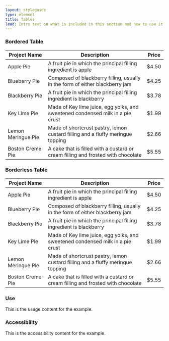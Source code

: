 ```yaml
---
layout: styleguide
type: element
title: Tables
lead: Intro text on what is included in this section and how to use it. No more than one or two sentences.
---
```


<div class="preview">

  <h3 class="usa-heading">Bordered Table</h3>

  <table>
    <thead>
      <tr>
        <th scope='col'>Project Name</th>
        <th scope='col'>Description</th>
        <th scope='col'>Price</th>
      </tr>
    </thead>
    <tbody>
      <tr>
        <td scope='row'>Apple Pie</td>
        <td>A fruit pie in which the principal filling ingredient is apple</td>
        <td>$4.50</td>
      </tr>
      <tr>
        <td scope='row'>Blueberry Pie</td>
        <td>Composed of blackberry filling, usually in the form of either blackberry jam</td>
        <td>$4.25</td>
      </tr>
      <tr>
        <td scope='row'>Blackberry Pie</td>
        <td>A fruit pie in which the principal filling ingredient is blackberry</td>
        <td>$3.78</td>
      </tr>
      <tr>
        <td scope='row'>Key Lime Pie</td>
        <td>Made of Key lime juice, egg yolks, and sweetened condensed milk in a pie crust</td>
        <td>$1.99</td>
      </tr>
      <tr>
        <td scope='row'>Lemon Meringue Pie</td>
        <td>Made of shortcrust pastry, lemon custard filling and a fluffy meringue topping</td>
        <td>$2.66</td>
      </tr>
      <tr>
        <td scope='row'>Boston Creme Pie</td>
        <td>A cake that is filled with a custard or cream filling and frosted with chocolate</td>
        <td>$5.55</td>
      </tr>      
    </tbody>
  </table>

  <h3 class="usa-heading">Borderless Table</h3>

  <table class="usa-table-borderless">
    <thead>
      <tr>
        <th scope='col'>Project Name</th>
        <th scope='col'>Description</th>
        <th scope='col'>Price</th>
      </tr>
    </thead>
    <tbody>
      <tr>
        <td scope='row'>Apple Pie</td>
        <td>A fruit pie in which the principal filling ingredient is apple</td>
        <td>$4.50</td>
      </tr>
      <tr>
        <td scope='row'>Blueberry Pie</td>
        <td>Composed of blackberry filling, usually in the form of either blackberry jam</td>
        <td>$4.25</td>
      </tr>
      <tr>
        <td scope='row'>Blackberry Pie</td>
        <td>A fruit pie in which the principal filling ingredient is blackberry</td>
        <td>$3.78</td>
      </tr>
      <tr>
        <td scope='row'>Key Lime Pie</td>
        <td>Made of Key lime juice, egg yolks, and sweetened condensed milk in a pie crust</td>
        <td>$1.99</td>
      </tr>
      <tr>
        <td scope='row'>Lemon Meringue Pie</td>
        <td>Made of shortcrust pastry, lemon custard filling and a fluffy meringue topping</td>
        <td>$2.66</td>
      </tr>
      <tr>
        <td scope='row'>Boston Creme Pie</td>
        <td>A cake that is filled with a custard or cream filling and frosted with chocolate</td>
        <td>$5.55</td>
      </tr>      
    </tbody>
  </table>

</div>

<div class="usa-grid">
  <div class="usa-width-one-half">
    <h3 class="usa-heading">Use</h3>
    <p>This is the usage content for the example.</p>
  </div>
  <div class="usa-width-one-half">
    <h3 class="usa-heading">Accessibility</h3>
    <p>This is the accessibility content for the example.</p>
  </div>  
</div>
